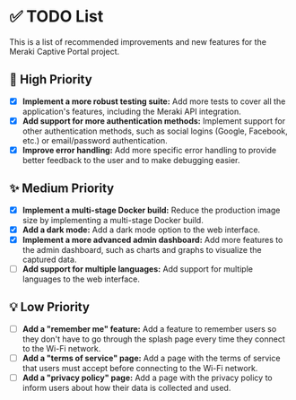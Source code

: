 # ✅ TODO List

This is a list of recommended improvements and new features for the Meraki Captive Portal project.

## 🚀 High Priority

-   [x] **Implement a more robust testing suite:** Add more tests to cover all the application's features, including the Meraki API integration.
-   [x] **Add support for more authentication methods:** Implement support for other authentication methods, such as social logins (Google, Facebook, etc.) or email/password authentication.
-   [x] **Improve error handling:** Add more specific error handling to provide better feedback to the user and to make debugging easier.

## ✨ Medium Priority

-   [x] **Implement a multi-stage Docker build:** Reduce the production image size by implementing a multi-stage Docker build.
-   [x] **Add a dark mode:** Add a dark mode option to the web interface.
-   [x] **Implement a more advanced admin dashboard:** Add more features to the admin dashboard, such as charts and graphs to visualize the captured data.
-   [ ] **Add support for multiple languages:** Add support for multiple languages to the web interface.

## 💡 Low Priority

-   [ ] **Add a "remember me" feature:** Add a feature to remember users so they don't have to go through the splash page every time they connect to the Wi-Fi network.
-   [ ] **Add a "terms of service" page:** Add a page with the terms of service that users must accept before connecting to the Wi-Fi network.
-   [ ] **Add a "privacy policy" page:** Add a page with the privacy policy to inform users about how their data is collected and used.

